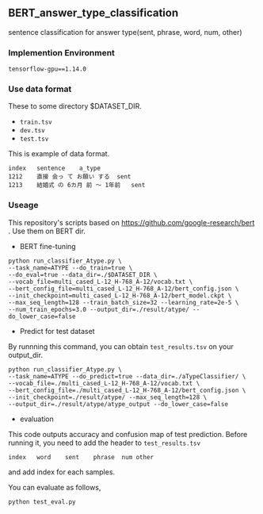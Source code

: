 ## BERT_answer_type_classification
sentence classification for answer type(sent, phrase, word, num, other)

### Implemention Environment
```
tensorflow-gpu==1.14.0
```

### Use data format
These to some directory $DATASET_DIR.
- `train.tsv`
- `dev.tsv`
- `test.tsv`

This is example of data format.
```
index	sentence	a_type
1212	直接 会っ て お願い する	sent
1213	結婚式 の 6カ月 前 ～ 1年前	sent
```

### Useage
This repository's scripts based on https://github.com/google-research/bert .
Use them on BERT dir.

- BERT fine-tuning

```
python run_classifier_Atype.py \
--task_name=ATYPE --do_train=true \
--do_eval=true --data_dir=./$DATASET_DIR \
--vocab_file=multi_cased_L-12_H-768_A-12/vocab.txt \
--bert_config_file=multi_cased_L-12_H-768_A-12/bert_config.json \
--init_checkpoint=multi_cased_L-12_H-768_A-12/bert_model.ckpt \
--max_seq_length=128 --train_batch_size=32 --learning_rate=2e-5 \
--num_train_epochs=3.0 --output_dir=./result/atype/ --do_lower_case=false
```

- Predict for test dataset

By runnning this command, you can obtain `test_results.tsv` on your output_dir.

```
python run_classifier_Atype.py \
--task_name=ATYPE --do_predict=true --data_dir=./aTypeClassifier/ \
--vocab_file=./multi_cased_L-12_H-768_A-12/vocab.txt \
--bert_config_file=./multi_cased_L-12_H-768_A-12/bert_config.json \
--init_checkpoint=./result/atype/ --max_seq_length=128 \
--output_dir=./result/atype/atype_output --do_lower_case=false
```


- evaluation 

This code outputs accuracy and confusion map of test prediction.
Before running it, you need to add the header to `test_results.tsv`
```
index	word	sent	phrase	num	other
```
and add index for each samples.

You can evaluate as follows,

```
python test_eval.py
```
